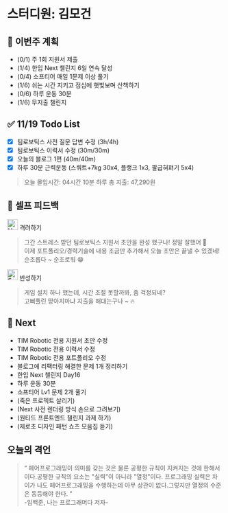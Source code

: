 # 스터디원: 김모건

## 🚀 이번주 계획

- (0/1) 주 1회 지원서 제출
- (1/4) 한입 Next 챌린지 6일 연속 달성
- (0/4) 소프티어 매일 1문제 이상 풀기
- (1/6) 쉬는 시간 지키고 점심에 햇빛보며 산책하기
- (0/6) 하루 운동 30분
- (1/6) 무지출 챌린지

## ✅ 11/19 Todo List

- [x] 팀로보틱스 사전 질문 답변 수정 (3h/4h)
- [x] 팀로보틱스 이력서 수정 (30m/30m)
- [x] 오늘의 블로그 1편 (40m/40m)
- [x] 하루 30분 근력운동 (스쿼트+7kg 30x4, 플랭크 1x3, 팔굽혀펴기 5x4)

> 오늘 몰입시간: 04시간 10분
> 하루 총 지출: 47,290원

## 🎉 셀프 피드백

<img src="https://raw.githubusercontent.com/Tarikul-Islam-Anik/Animated-Fluent-Emojis/master/Emojis/Smilies/Hugging%20Face.png" alt="Hugging Face" width="25" height="25"> 격려하기</img>

> 그간 스트레스 받던 팀로보틱스 지원서 초안을 완성 했구나! 정말 잘했어 🤗 <br>
> 이제 포트폴리오/경력기술에 내용 조금만 추가해서 오늘 초안은 끝낼 수 있겠네! 순조롭다 ~ 순조로워 😁 <br>

<img src="https://raw.githubusercontent.com/Tarikul-Islam-Anik/Animated-Fluent-Emojis/master/Emojis/Smilies/Face%20with%20Monocle.png" alt="Face with Monocle" width="25" height="25"> 반성하기</img>

> 게임 설치 하나 했는데, 시간 조절 못할까봐, 좀 걱정되네? <br>
> 고삐풀린 망아지마냐 지출을 해대는구나 ~ 🔥 <br>

## 🌱 Next

- TIM Robotic 전용 지원서 초안 수정
- TIM Robotic 전용 이력서 수정
- TIM Robotic 전용 포트폴리오 수정
- 블로그에 리팩터링 해결한 문제 1개 정리하기
- 한입 Next 챌린지 Day16
- 하루 운동 30분
- 소프티어 Lv1 문제 2개 풀기
- (죽은 프로젝트 살리기)
- (Next 사전 렌더링 방식 손으로 그려보기)
- (원티드 프론트엔드 챌린지 과제 하기)
- (제로초 디자인 패턴 쇼츠 모음집 듣기)

## 오늘의 격언

> “ 페어프로그래밍이 의미를 갖는 것은 물론 공평한 규칙이 지켜지는 것에 한해서이다.공평한 규칙의 요소는 "실력"이 아니라 "열정"이다. 프로그래밍 실력은 차이가 나도 페어프로그래밍을 수행하는데 아무 상관이 없다.그렇지만 열정의 수준은 동등해야 한다. ” <br> -임백준, 나는 프로그래머다 저자-
